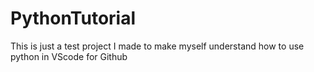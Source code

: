 # PythonTutorial
This is just a test project I made to make myself understand how to use python in VScode for Github
